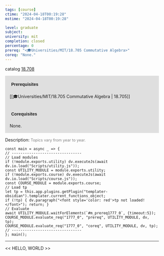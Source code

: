 ```yaml
---
tags: [course]
ctime: "2024-04-18T00:19:28"
mstime: "2024-04-18T00:19:28"

level: graduate
subject: 
university: mit
completion: closed
percentage: 0
prereq: "<🎓Universities/MIT/18.705 Commutative Algebra>"
coreq: "None."
---
```


catalog [18.708](http://student.mit.edu/catalog/m18b.html#18.708)

<span style="display: block; padding: 15px; background-color: rgb(100, 100, 100, 0.2);"><font id="m_prereq1777_0" style="display: block; font-family: Arial, sans-serif; font-weight: bold; padding: 5px">Prerequisites</font><br><span id="prereq1777_0">[[🎓Universities/MIT/18.705 Commutative Algebra | 18.705]]</span></span>
<span style="display: block; padding: 15px; background-color: rgb(100, 100, 100, 0.2);"><font id="m_coreq1777_0" style="display: block; font-family: Arial, sans-serif; font-weight: bold; padding: 5px">Corequisites</font><br><span id="coreq1777_0">None.</span></span>

<font style="">Description:</font>
<font style="color: grey; font-size: 0.8rem;">Topics vary from year to year.</font>

```dataviewjs
const main = async _ => {
// --------------------------------
// Load modules
if (!module.exports.utility) dv.executeJs(await dv.io.load("Scripts/utility.js"));
const UTILITY_MODULE = module.exports.utility;
if (!module.exports.course) dv.executeJs(await dv.io.load("Scripts/course.js"));
const COURSE_MODULE = module.exports.course;
// Load tp
let tp = this.app.plugins.getPlugin("templater-obsidian").templater.current_functions_object;
if (!tp) { dv.paragraph("<font style='color: red'>tp not loaded!</font>"); return; }
// Evaluate
await UTILITY_MODULE.waitForElements(`#m_prereq1777_0`, {timeout:5});
COURSE_MODULE.evaluate_req("1777_0", "prereq", UTILITY_MODULE, dv, tp);
COURSE_MODULE.evaluate_req("1777_0", "coreq", UTILITY_MODULE, dv, tp);
// --------------------------------
}; main();
```

---

<< HELLO, WORLD >>
